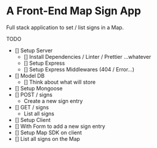 # A Front-End Map Sign App

Full stack application to set / list signs in a Map.

TODO

- [] Setup Server
  - [] Install Dependencies / Linter / Prettier ...whatever
  - [] Setup Express
  - [] Setup Express Middlewares (404 / Error...)
- [] Model DB
  - [] Think about what will store
- [] Setup Mongoose
- [] POST / signs
  - Create a new sign entry
- [] GET / signs
  - List all signs
- [] Setup Client
- [] With Form to add a new sign entry
- [] Setup Map SDK on client
- [] List all signs on the Map
